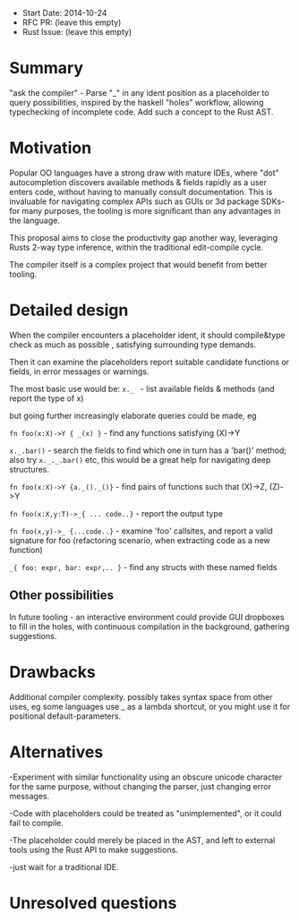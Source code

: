 - Start Date: 2014-10-24
- RFC PR: (leave this empty)
- Rust Issue: (leave this empty)

# Summary

"ask the compiler" - Parse "_" in any ident position as a placeholder to query possibilities, inspired by the haskell "holes" workflow, allowing typechecking of incomplete code. Add such a concept to the Rust AST.

# Motivation

Popular OO languages have a strong draw with mature IDEs, where "dot" autocompletion discovers available methods & fields rapidly as a user enters code, without having to manually consult documentation. 
This is invaluable for navigating complex APIs such as GUIs or 3d package SDKs- for many purposes, the tooling is more significant than any advantages in the language.

This proposal aims to close the productivity gap another way, leveraging Rusts 2-way type inference, within the traditional edit-compile cycle.

The compiler itself is a complex project that would benefit from better tooling.

# Detailed design

When the compiler encounters a placeholder ident, it should compile&type check as much as possible , satisfying surrounding type demands.

Then it can examine the placeholders report suitable candidate functions or fields, in error messages or warnings.

The most basic use would be:
 `x._ `  - list available fields & methods (and report the type of x)

but going further increasingly elaborate queries could be made, eg

 `fn foo(x:X)->Y { _(x) }`  - find any functions satisfying  (X)->Y
 
 
 `x._.bar()`  - search the fields to find which one in turn has a 'bar()' method; also try `x._._.bar()` etc, this would be a great help for navigating deep structures.
 
 `fn foo(x:X)->Y {a._()._()}`  - find pairs of functions such that (X)->Z,  (Z)->Y
 
 `fn foo(x:X,y:T)->_{ ... code..}` - report the output type
 
 `fn foo(x,y)->_ {...code..}` - examine 'foo' callsites, and report a valid signature for foo (refactoring scenario, when extracting code as a new function)

 `_{ foo: expr, bar: expr,.. }`  - find any structs with these named fields

## Other possibilities
In future tooling - an interactive environment could provide GUI dropboxes to fill in the holes, with continuous compilation in the background, gathering suggestions.

# Drawbacks

Additional compiler complexity.
possibly takes syntax space from other uses, eg some languages use _ as a lambda shortcut, or you might use it for positional default-parameters.

# Alternatives

-Experiment with similar functionality using an obscure unicode character for the same purpose, without changing the parser, just changing error messages.

-Code with placeholders could be treated as "unimplemented", or it could fail to compile.

-The placeholder could merely be placed in the AST, and left to external tools using the Rust API to make suggestions.

-just wait for a traditional IDE.

# Unresolved questions

